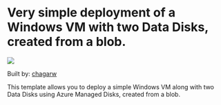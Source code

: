 # Very simple deployment of a Windows VM with two Data Disks, created from a blob.

<a href="https://portal.azure.com/#create/Microsoft.Template/uri/https%3A%2F%2Fraw.githubusercontent.com%2Fchagarw%2FMDPP%2Fmaster%2F101-vm-simple-windows-md-os-implicit-data-explicit%2Fazuredeploy.json" target="_blank">
    <img src="http://azuredeploy.net/deploybutton.png"/>
</a>

Built by: [chagarw](https://github.com/chagarw)

This template allows you to deploy a simple Windows VM along with two Data Disks using Azure Managed Disks, created from a blob. 

